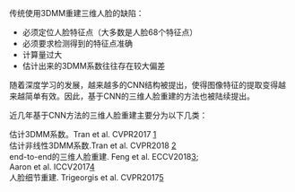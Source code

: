 传统使用3DMM重建三维人脸的缺陷：

* 必须定位人脸特征点（大多数是人脸68个特征点）
* 必须要求检测得到的特征点准确
* 计算量过大
* 估计出来的3DMM系数往往存在较大偏差


随着深度学习的发展，越来越多的CNN结构被提出，使得图像特征的提取变得越来越简单有效。因此，基于CNN的三维人脸重建的方法也被陆续提出。

近几年基于CNN方法的三维人脸重建主要分为以下几类：

估计3DMM系数。Tran et al. CVPR2017 [1](http://openaccess.thecvf.com/content_cvpr_2017/papers/Tran_Regressing_Robust_and_CVPR_2017_paper.pdf)    
估计非线性3DMM系数.Tran et al. CVPR2018 [2](http://openaccess.thecvf.com/content_cvpr_2018/papers/Tran_Nonlinear_3D_Face_CVPR_2018_paper.pdf)    
end-to-end的三维人脸重建. Feng et al. ECCV2018[3](http://openaccess.thecvf.com/content_ECCV_2018/papers/Yao_Feng_Joint_3D_Face_ECCV_2018_paper.pdf);     
Aaron et al. ICCV2017[4](http://openaccess.thecvf.com/content_ICCV_2017/papers/Jackson_Large_Pose_3D_ICCV_2017_paper.pdf)    
人脸细节重建. Trigeorgis et al. CVPR2017[5](https://ibug.doc.ic.ac.uk/media/uploads/documents/normal_estimation__cvpr_2017_-4.pdf)